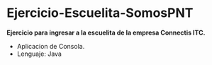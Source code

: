 # Ejercicio-Escuelita-SomosPNT

**Ejercicio para ingresar a la escuelita de la empresa Connectis ITC.**

- Aplicacion de Consola.
- Lenguaje: Java
